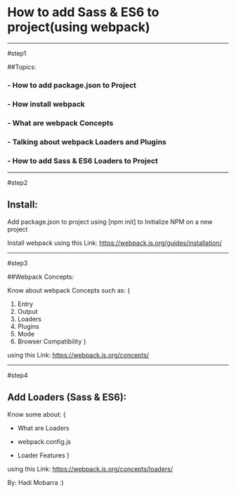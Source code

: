 # How to add Sass & ES6 to project(using webpack)
--------------------------------------------------------

#step1

##Topics:

### - How to add package.json to Project
### - How install webpack
### - What are webpack Concepts
### - Talking about webpack Loaders and Plugins
### - How to add Sass & ES6 Loaders to Project

---------------------------------------------------------

#step2

## Install:

Add package.json to project using [npm init] to Initialize NPM on a new project

Install webpack using this Link: https://webpack.js.org/guides/installation/

---------------------------------------------------------

#step3

##Webpack Concepts:

Know about webpack Concepts such as:
{
1. Entry
2. Output
3. Loaders
4. Plugins
5. Mode
6. Browser Compatibility
}

using this Link: https://webpack.js.org/concepts/

--------------------------------------------------------

#step4

## Add Loaders (Sass & ES6):

Know some about:
{
- What are Loaders
+ webpack.config.js
* Loader Features
}

using this Link: https://webpack.js.org/concepts/loaders/


By: Hadi Mobarra :)
